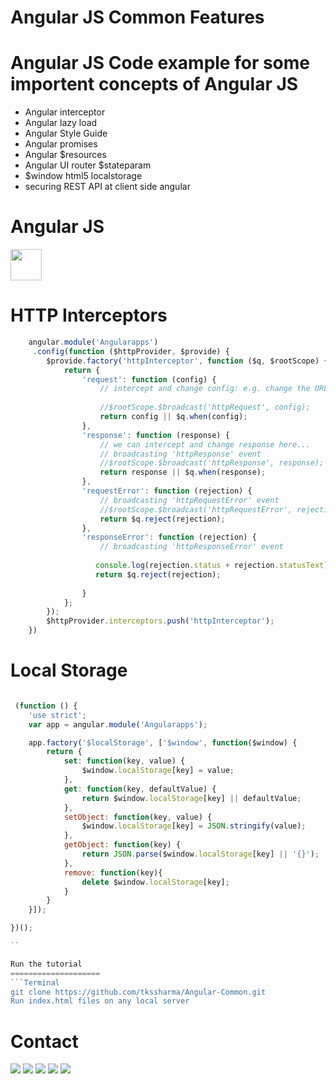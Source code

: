 
# Angular JS Common Features

Angular JS
Code example for some importent concepts of Angular JS
================
- Angular interceptor 
- Angular lazy load 
- Angular Style Guide
- Angular promises 
- Angular $resources 
- Angular UI router $stateparam 
- $window html5 localstorage 
- securing REST API at client side angular 


Angular JS 
====================
<a name="README">[<img src="http://www.w3schools.com/angular/pic_angular.jpg" width="50px" height="50px" />](https://github.com/kumartarun/React-JS-Starter-apps.git)</a>

HTTP Interceptors
====================
```Javascript
	angular.module('Angularapps')
	 .config(function ($httpProvider, $provide) {
	    $provide.factory('httpInterceptor', function ($q, $rootScope) {
	        return {
	            'request': function (config) {
	                // intercept and change config: e.g. change the URL
	              
	                //$rootScope.$broadcast('httpRequest', config);
	                return config || $q.when(config);
	            },
	            'response': function (response) {
	                // we can intercept and change response here...
	                // broadcasting 'httpResponse' event
	                //$rootScope.$broadcast('httpResponse', response);
	                return response || $q.when(response);
	            },
	            'requestError': function (rejection) {
	                // broadcasting 'httpRequestError' event
	                //$rootScope.$broadcast('httpRequestError', rejection);
	                return $q.reject(rejection);
	            },
	            'responseError': function (rejection) {
	                // broadcasting 'httpResponseError' event
	               
	               console.log(rejection.status + rejection.statusText);
	               return $q.reject(rejection);
	                
	            }
	        };
	    });
	    $httpProvider.interceptors.push('httpInterceptor');
	})
```

Local Storage 
====================
```Javascript

 (function () {
	'use strict';
	var app = angular.module('Angularapps');

	app.factory('$localStorage', ['$window', function($window) {
		return {
			set: function(key, value) {
				$window.localStorage[key] = value;
			},
			get: function(key, defaultValue) {
				return $window.localStorage[key] || defaultValue;
			},
			setObject: function(key, value) {
				$window.localStorage[key] = JSON.stringify(value);
			},
			getObject: function(key) {
				return JSON.parse($window.localStorage[key] || '{}');
			},
			remove: function(key){
				delete $window.localStorage[key];
			}
		}
	}]);

})();

``

Run the tutorial
====================
```Terminal
git clone https://github.com/tkssharma/Angular-Common.git
Run index.html files on any local server
```

Contact
====================
[<img src="https://s3-us-west-2.amazonaws.com/martinsocial/MARTIN2.png" />](http://gennexttraining.herokuapp.com/)
[<img src="https://s3-us-west-2.amazonaws.com/martinsocial/github.png" />](https://github.com/tkssharma)
[<img src="https://s3-us-west-2.amazonaws.com/martinsocial/mail.png" />](mailto:tarun.softengg@gmail.com)
[<img src="https://s3-us-west-2.amazonaws.com/martinsocial/linkedin.png" />](https://www.linkedin.com/in/tkssharma)
[<img src="https://s3-us-west-2.amazonaws.com/martinsocial/twitter.png" />](https://twitter.com/tkssharma)
